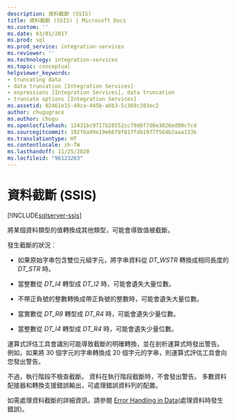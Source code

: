 ```yaml
---
description: 資料截斷 (SSIS)
title: 資料截斷 (SSIS) | Microsoft Docs
ms.custom: ''
ms.date: 03/01/2017
ms.prod: sql
ms.prod_service: integration-services
ms.reviewer: ''
ms.technology: integration-services
ms.topic: conceptual
helpviewer_keywords:
- truncating data
- data truncation [Integration Services]
- expressions [Integration Services], data truncation
- truncate options [Integration Services]
ms.assetid: 02461e15-49ca-445b-abb3-5c369c283ec2
author: chugugrace
ms.author: chugu
ms.openlocfilehash: 12431bc9717b28552cc79d6f7d8e3026ed90c7cd
ms.sourcegitcommit: 192f6a99e19e66f0f817fdb1977f564b2aaa133b
ms.translationtype: HT
ms.contentlocale: zh-TW
ms.lasthandoff: 11/25/2020
ms.locfileid: "96123263"
---
```

# <a name="data-truncation-ssis"></a>資料截斷 (SSIS)

[!INCLUDE[sqlserver-ssis](../../includes/applies-to-version/sqlserver-ssis.md)]


  將某個資料類型的值轉換成其他類型，可能會導致值被截斷。  
  
 發生截斷的狀況︰  
  
-   如果原始字串包含雙位元組字元，將字串資料從 *DT_WSTR* 轉換成相同長度的 *DT_STR* 時。  
  
-   當整數從 *DT_I4* 轉型成 *DT_I2* 時，可能會遺失大量位數。  
  
-   不帶正負號的整數轉換成帶正負號的整數時，可能會遺失大量位數。  
  
-   當實數從 *DT_R8* 轉型成 *DT_R4* 時，可能會遺失少量位數。  
  
-   當整數從 *DT_I4* 轉型成 *DT_R4* 時，可能會遺失少量位數。  
  
 運算式評估工具會識別可能導致截斷的明確轉換，並在剖析運算式時發出警告。 例如，如果將 30 個字元的字串轉換成 20 個字元的字串，則運算式評估工具會向您發出警告。  
  
 不過，執行階段不檢查截斷。 資料在執行階段截斷時，不會發出警告。 多數資料配接器和轉換支援錯誤輸出，可處理錯誤資料列的配置。  
  
 如需處理資料截斷的詳細資訊，請參閱 [Error Handling in Data](../../integration-services/data-flow/error-handling-in-data.md)(處理資料時發生錯誤)。  
  
  
